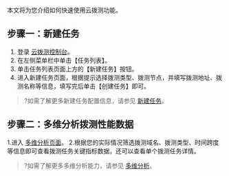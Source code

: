 ﻿本文将为您介绍如何快速使用云拨测功能。

## 步骤一：新建任务
1. 登录 [云拨测控制台](https://console.cloud.tencent.com/cat)。
2. 在左侧菜单栏中单击【任务列表】。
3. 单击任务列表页面上方的【新建任务】按钮。
4. 进入新建任务页面，根据提示选择拨测类型、拨测节点，并填写拨测地址、拨测名称等信息，填写完后单击【创建任务】即可。
>?如需了解更多新建任务配置信息，请参见 [新建任务](https://cloud.tencent.com/document/product/280/52702)。


## 步骤二：多维分析拨测性能数据
1.进入 [多维分析页面](https://console.cloud.tencent.com/cat/analyze)。
2.根据您的实际情况筛选拨测域名、拨测类型、时间跨度等信息即可查看拨测任务关键指标数据，还可以查看单个拨测任务详情。


>?如需了解更多多维分析能力，请参见 [多维分析](https://cloud.tencent.com/document/product/280/52528)。
